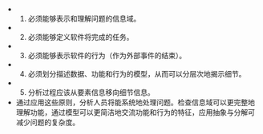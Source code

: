 - 1. 必须能够表示和理解问题的信息域。
- 2. 必须能够定义软件将完成的任务。
- 3. 必须能够表示软件的行为（作为外部事件的结束）。
- 4. 必须划分描述数据、功能和行为的模型，从而可以分层次地揭示细节。
- 5. 分析过程应该从要素信息移向细节信息。
- 通过应用这些原则，分析人员将能系统地处理问题。检查信息域可以更完整地理解功能，通过模型可以更简洁地交流功能和行为的特征，应用抽象与分解可减少问题的复杂度。